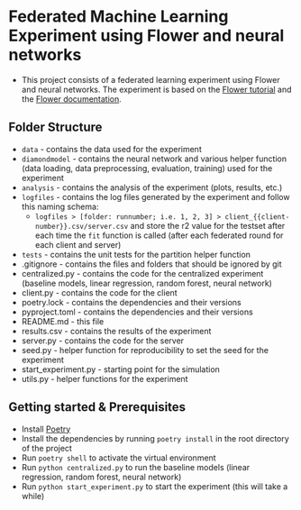 # Federated Machine Learning Experiment using Flower and neural networks
* This project consists of a federated learning experiment using Flower and neural networks. The experiment is based on the [Flower tutorial](https://flower.dev/docs/tutorial.html) and the [Flower documentation](https://flower.dev/docs/quickstart.html).

## Folder Structure
* `data` - contains the data used for the experiment
* `diamondmodel` - contains the neural network and various helper function (data loading, data preprocessing, evaluation, training) used for the experiment
* `analysis` - contains the analysis of the experiment (plots, results, etc.)
* `logfiles` - contains the log files generated by the experiment and follow this naming schema:     
  * `logfiles > [folder: runnumber; i.e. 1, 2, 3] > client_{{client-number}}.csv/server.csv` and store the r2 value for the testset after each time the `fit` function is called (after each federated round for each client and server)
* `tests` - contains the unit tests for the partition helper function
* .gitignore - contains the files and folders that should be ignored by git
* centralized.py - contains the code for the centralized experiment (baseline models, linear regression, random forest, neural network)
* client.py - contains the code for the client
* poetry.lock - contains the dependencies and their versions
* pyproject.toml - contains the dependencies and their versions
* README.md - this file
* results.csv - contains the results of the experiment
* server.py - contains the code for the server
* seed.py - helper function for reproducibility to set the seed for the experiment
* start_experiment.py - starting point for the simulation
* utils.py - helper functions for the experiment

## Getting started & Prerequisites
* Install [Poetry](https://python-poetry.org/docs/#installation)
* Install the dependencies by running `poetry install` in the root directory of the project
* Run `poetry shell` to activate the virtual environment
* Run `python centralized.py` to run the baseline models (linear regression, random forest, neural network)
* Run `python start_experiment.py` to start the experiment (this will take a while)
